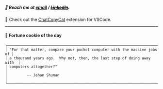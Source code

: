 ##### :calling: Reach me at **[email](mailto:johannes@stenmark.in)** ***/*** **[~~LinkedIn~~](https://www.linkedin.com/in/johannes-stenmark)**.
:feet: Check out the [ChatCopyCat](https://github.com/jstenmark/ChatCopyCat) extension for VSCode.

---
#### :cookie: Fortune cookie of the day
```smalltalk
╭─────────────────────────────────────────────────────────────────────────╮
│ "For that matter, compare your pocket computer with the massive jobs of │
│ a thousand years ago.  Why not, then, the last step of doing away with  │
│ computers altogether?"                                                  │
│         -- Jehan Shuman                                                 │
╰─────────────────────────────────────────────────────────────────────────╯
```
